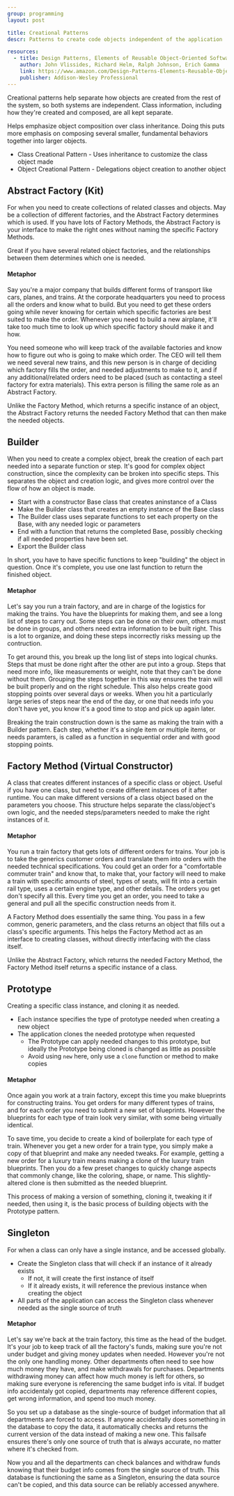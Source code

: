 ```yaml
---
group: programming
layout: post

title: Creational Patterns
descr: Patterns to create code objects independent of the application

resources:
  - title: Design Patterns, Elements of Reusable Object-Oriented Software
    author: John Vlissides, Richard Helm, Ralph Johnson, Erich Gamma
    link: https://www.amazon.com/Design-Patterns-Elements-Reusable-Object-Oriented/dp/0201633612/ref=sr_1_2?s=books&ie=UTF8&qid=1535832017&sr=1-2&keywords=design+patterns+elements+of+reusable+object-oriented+software
    publisher: Addison-Wesley Professional
---
```


Creational patterns help separate how objects are created from the rest of the system, so both systems are independent. Class information, including how they're created and composed, are all kept separate.

Helps emphasize object composition over class inheritance. Doing this puts more emphasis on composing several smaller, fundamental behaviors together into larger objects.

* Class Creational Pattern - Uses inheritance to customize the class object made
* Object Creational Pattern - Delegations object creation to another object

## Abstract Factory (Kit)

For when you need to create collections of related classes and objects. May be a collection of different factories, and the Abstract Factory determines which is used. If you have lots of Factory Methods, the Abstract Factory is your interface to make the right ones without naming the specific Factory Methods.

Great if you have several related object factories, and the relationships between them determines which one is needed.

#### Metaphor

Say you're a major company that builds different forms of transport like cars, planes, and trains. At the corporate headquarters you need to process all the orders and know what to build. But you need to get these orders going while never knowing for certain which specific factories are best suited to make the order. Whenever you need to build a new airplane, it'll take too much time to look up which specific factory should make it and how.

You need someone who will keep track of the available factories and know how to figure out who is going to make which order. The CEO will tell them we need several new trains, and this new person is in charge of deciding which factory fills the order, and needed adjustments to make to it, and if any additional/related orders need to be placed (such as contacting a steel factory for extra materials). This extra person is filling the same role as an Abstract Factory.

Unlike the Factory Method, which returns a specific instance of an object, the Abstract Factory returns the needed Factory Method that can then make the needed objects.

## Builder

When you need to create a complex object, break the creation of each part needed into a separate function or step. It's good for complex object construction, since the complexity can be broken into specific steps. This separates the object and creation logic, and gives more control over the flow of how an object is made.

* Start with a constructor Base class that creates aninstance of a Class
* Make the Builder class that creates an empty instance of the Base class
* The Builder class uses separate functions to set each property on the Base, with any needed logic or parameters
* End with a function that returns the completed Base, possibly checking if all needed properties have been set.
* Export the Builder class

In short, you have to have specific functions to keep "building" the object in question. Once it's complete, you use one last function to return the finished object.

#### Metaphor

Let's say you run a train factory, and are in charge of the logistics for making the trains. You have the blueprints for making them, and see a long list of steps to carry out. Some steps can be done on their own, others must be done in groups, and others need extra information to be built right. This is a lot to organize, and doing these steps incorrectly risks messing up the contruction.

To get around this, you break up the long list of steps into logical chunks. Steps that must be done right after the other are put into a group. Steps that need more info, like measurements or weight, note that they can't be done without them. Grouping the steps together in this way ensures the train will be built properly and on the right schedule. This also helps create good stopping points over several days or weeks. When you hit a particularly large series of steps near the end of the day, or one that needs info you don't have yet, you know it's a good time to stop and pick up again later.

Breaking the train construction down is the same as making the train with a Builder pattern. Each step, whether it's a single item or multiple items, or needs paramters, is called as a function in sequential order and with good stopping points.

## Factory Method (Virtual Constructor)

A class that creates different instances of a specific class or object. Useful if you have one class, but need to create different instances of it after runtime. You can make different versions of a class object based on the parameters you choose. This structure helps separate the class/object's own logic, and the needed steps/parameters needed to make the right instances of it.

#### Metaphor

You run a train factory that gets lots of different orders for trains. Your job is to take the generics customer orders and translate them into orders with the needed technical specifications. You could get an order for a "comfortable commuter train" and know that, to make that, your factory will need to make a train with specific amounts of steel, types of seats, will fit into a certain rail type, uses a certain engine type, and other details. The orders you get don't specify all this. Every time you get an order, you need to take a general and pull all the specific construction needs from it.

A Factory Method does essentially the same thing. You pass in a few common, generic parameters, and the class returns an object that fills out a class's specific arguments. This helps the Factory Method act as an interface to creating classes, without directly interfacing with the class itself.

Unlike the Abstract Factory, which returns the needed Factory Method, the Factory Method itself returns a specific instance of a class.

## Prototype

Creating a specific class instance, and cloning it as needed.

* Each instance specifies the type of prototype needed when creating a new object
* The application clones the needed prototype when requested
  * The Prototype can apply needed changes to this prototype, but ideally the Prototype being cloned is changed as little as possible
  * Avoid using `new` here, only use a `clone` function or method to make copies

#### Metaphor

Once again you work at a train factory, except this time you make blueprints for constructing trains. You get orders for many different types of trains, and for each order you need to submit a new set of blueprints. However the blueprints for each type of train look very similar, with some being virtually identical.

To save time, you decide to create a kind of boilerplate for each type of train. Whenever you get a new order for a train type, you simply make a copy of that blueprint and make any needed tweaks. For example, getting a new order for a luxury train means making a clone of the luxury train blueprints. Then you do a few preset changes to quickly change aspects that commonly change, like the coloring, shape, or name. This slightly-altered clone is then submitted as the needed blueprint.

This process of making a version of something, cloning it, tweaking it if needed, then using it, is the basic process of building objects with the Prototype pattern.

## Singleton

For when a class can only have a single instance, and be accessed globally.

* Create the Singleton class that will check if an instance of it already exists
  * If not, it will create the first instance of itself
  * If it already exists, it will reference the previous instance when creating the object
* All parts of the application can access the Singleton class whenever needed as the single source of truth

#### Metaphor

Let's say we're back at the train factory, this time as the head of the budget. It's your job to keep track of all the factory's funds, making sure you're not under budget and giving money updates when needed. However you're not the only one handling money. Other departments often need to see how much money they have, and make withdrawals for purchases. Departments withdrawing money can affect how much money is left for others, so making sure everyone is referencing the same budget info is vital. If budget info accidentaly got copied, departments may reference different copies, get wrong information, and spend too much money.

So you set up a database as the single-source of budget information that all departments are forced to access. If anyone accidentally does something in the database to copy the data, it automatically checks and returns the current version of the data instead of making a new one. This failsafe ensures there's only one source of truth that is always accurate, no matter where it's checked from.

Now you and all the departments can check balances and withdraw funds knowing that their budget info comes from the single source of truth. This database is functioning the same as a Singleton, ensuring the data source can't be copied, and this data source can be reliably accessed anywhere.
